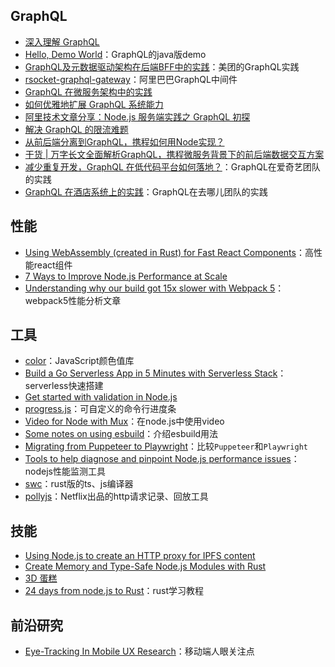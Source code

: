 ## GraphQL

* [深入理解 GraphQL](https://developer.aliyun.com/article/8183)
* [Hello, Demo World](https://demoworld.tech/c/graphql_demo_in_java)：GraphQL的java版demo
* [GraphQL及元数据驱动架构在后端BFF中的实践](https://tech.meituan.com/2021/05/06/bff-graphql.html)：美团的GraphQL实践
* [rsocket-graphql-gateway](https://github.com/alibaba-rsocket-broker/rsocket-graphql-gateway)：阿里巴巴GraphQL中间件
* [GraphQL 在微服务架构中的实践](https://blog.51cto.com/u_15127695/2829800)
* [如何优雅地扩展 GraphQL 系统能力](https://www.infoq.cn/article/uqq20tka6eeluqec4o97)
* [阿里技术文章分享：Node.js 服务端实践之 GraphQL 初探](https://www.open-open.com/lib/view/open1454028580683.html)
* [解决 GraphQL 的限流难题](https://juejin.cn/post/7004030299134754830)
* [从前后端分离到GraphQL，携程如何用Node实现？](https://toutiao.io/posts/8aaqb9/preview)
* [干货 | 万字长文全面解析GraphQL，携程微服务背景下的前后端数据交互方案](https://cloud.tencent.com/developer/article/1484498)
* [减少重复开发，GraphQL 在低代码平台如何落地？](https://www.infoq.cn/article/cwtujhymt6djgqohise2)：GraphQL在爱奇艺团队的实践
* [GraphQL 在酒店系统上的实践](https://blog.csdn.net/weixin_45526640/article/details/113601065)：GraphQL在去哪儿团队的实践


## 性能

* [Using WebAssembly (created in Rust) for Fast React Components](https://www.joshfinnie.com/blog/using-webassembly-created-in-rust-for-fast-react-components/)：高性能react组件
* [7 Ways to Improve Node.js Performance at Scale](https://blog.appsignal.com/2021/11/24/7-ways-to-improve-nodejs-performance-at-scale.html)
* [Understanding why our build got 15x slower with Webpack 5](https://engineering.tines.com/blog/understanding-why-our-build-got-15x-slower-with-webpack)：webpack5性能分析文章

## 工具

* [color](https://github.com/Qix-/color)：JavaScript颜色值库
* [Build a Go Serverless App in 5 Minutes with Serverless Stack](https://www.youtube.com/watch?v=mc5LnvzKJtE)：serverless快速搭建
* [Get started with validation in Node.js](https://simonplend.com/get-started-with-validation-in-node-js/)
* [progress.js](https://github.com/NathanPB/progress.js)：可自定义的命令行进度条
* [Video for Node with Mux](https://mux.com/for/node/?utm_campaign=q4_sponsorednewsletter_21&utm_source=node_weekly&utm_medium=cooperpress-newsletter&utm_content=node)：在node.js中使用video
* [Some notes on using esbuild](https://jvns.ca/blog/2021/11/15/esbuild-vue/)：介绍esbuild用法
* [Migrating from Puppeteer to Playwright](https://www.checklyhq.com/guides/puppeteer-to-playwright/)：比较`Puppeteer`和`Playwright`
* [Tools to help diagnose and pinpoint Node.js performance issues](https://clinicjs.org/)：nodejs性能监测工具
* [swc](https://github.com/swc-project/swc)：rust版的ts、js编译器
* [pollyjs](https://github.com/Netflix/pollyjs)：Netflix出品的http请求记录、回放工具

## 技能

* [Using Node.js to create an HTTP proxy for IPFS content](https://blog.logrocket.com/using-node-js-http-proxy-ipfs-content/)
* [Create Memory and Type-Safe Node.js Modules with Rust](https://levelup.gitconnected.com/create-memory-and-type-safe-node-js-modules-with-rust-2c10bba92013)
* [3D 蛋糕](https://codepen.io/ShadowShahriar/pen/ZEJerdX?utm_source=CSS-Weekly&utm_campaign=Issue-482&utm_medium=email)
* [24 days from node.js to Rust](https://vino.dev/blog/node-to-rust-day-1-rustup/)：rust学习教程

## 前沿研究

* [Eye-Tracking In Mobile UX Research](https://www.smashingmagazine.com/2021/10/eye-tracking-mobile-ux-research/)：移动端人眼关注点